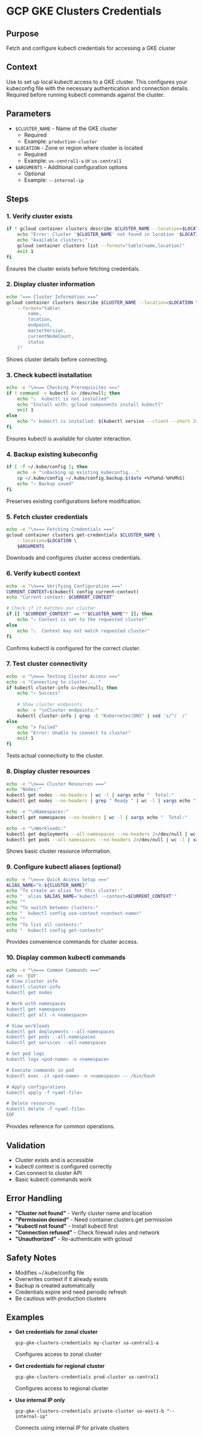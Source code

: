 # GCP GKE Clusters Credentials

## Purpose
Fetch and configure kubectl credentials for accessing a GKE cluster

## Context
Use to set up local kubectl access to a GKE cluster. This configures your kubeconfig file with the necessary authentication and connection details. Required before running kubectl commands against the cluster.

## Parameters
- `$CLUSTER_NAME` - Name of the GKE cluster
  - Required
  - Example: `production-cluster`
- `$LOCATION` - Zone or region where cluster is located
  - Required
  - Example: `us-central1-a` or `us-central1`
- `$ARGUMENTS` - Additional configuration options
  - Optional
  - Example: `--internal-ip`

## Steps

### 1. Verify cluster exists
```bash
if ! gcloud container clusters describe $CLUSTER_NAME --location=$LOCATION &>/dev/null; then
    echo "Error: Cluster '$CLUSTER_NAME' not found in location '$LOCATION'"
    echo "Available clusters:"
    gcloud container clusters list --format="table(name,location)"
    exit 1
fi
```
Ensures the cluster exists before fetching credentials.

### 2. Display cluster information
```bash
echo "=== Cluster Information ==="
gcloud container clusters describe $CLUSTER_NAME --location=$LOCATION \
    --format="table(
        name,
        location,
        endpoint,
        masterVersion,
        currentNodeCount,
        status
    )"
```
Shows cluster details before connecting.

### 3. Check kubectl installation
```bash
echo -e "\n=== Checking Prerequisites ==="
if ! command -v kubectl &> /dev/null; then
    echo "⚠️  kubectl is not installed"
    echo "Install with: gcloud components install kubectl"
    exit 1
else
    echo "✓ kubectl is installed: $(kubectl version --client --short 2>/dev/null)"
fi
```
Ensures kubectl is available for cluster interaction.

### 4. Backup existing kubeconfig
```bash
if [ -f ~/.kube/config ]; then
    echo -e "\nBacking up existing kubeconfig..."
    cp ~/.kube/config ~/.kube/config.backup.$(date +%Y%m%d-%H%M%S)
    echo "✓ Backup saved"
fi
```
Preserves existing configurations before modification.

### 5. Fetch cluster credentials
```bash
echo -e "\n=== Fetching Credentials ==="
gcloud container clusters get-credentials $CLUSTER_NAME \
    --location=$LOCATION \
    $ARGUMENTS
```
Downloads and configures cluster access credentials.

### 6. Verify kubectl context
```bash
echo -e "\n=== Verifying Configuration ==="
CURRENT_CONTEXT=$(kubectl config current-context)
echo "Current context: $CURRENT_CONTEXT"

# Check if it matches our cluster
if [[ "$CURRENT_CONTEXT" == *"$CLUSTER_NAME"* ]]; then
    echo "✓ Context is set to the requested cluster"
else
    echo "⚠️  Context may not match requested cluster"
fi
```
Confirms kubectl is configured for the correct cluster.

### 7. Test cluster connectivity
```bash
echo -e "\n=== Testing Cluster Access ==="
echo -n "Connecting to cluster... "
if kubectl cluster-info &>/dev/null; then
    echo "✓ Success"
    
    # Show cluster endpoints
    echo -e "\nCluster endpoints:"
    kubectl cluster-info | grep -E "Kubernetes|DNS" | sed 's/^/  /'
else
    echo "✗ Failed"
    echo "Error: Unable to connect to cluster"
    exit 1
fi
```
Tests actual connectivity to the cluster.

### 8. Display cluster resources
```bash
echo -e "\n=== Cluster Resources ==="
echo "Nodes:"
kubectl get nodes --no-headers | wc -l | xargs echo "  Total:"
kubectl get nodes --no-headers | grep " Ready " | wc -l | xargs echo "  Ready:"

echo -e "\nNamespaces:"
kubectl get namespaces --no-headers | wc -l | xargs echo "  Total:"

echo -e "\nWorkloads:"
kubectl get deployments --all-namespaces --no-headers 2>/dev/null | wc -l | xargs echo "  Deployments:"
kubectl get pods --all-namespaces --no-headers 2>/dev/null | wc -l | xargs echo "  Pods:"
```
Shows basic cluster resource information.

### 9. Configure kubectl aliases (optional)
```bash
echo -e "\n=== Quick Access Setup ==="
ALIAS_NAME="k-${CLUSTER_NAME}"
echo "To create an alias for this cluster:"
echo "  alias $ALIAS_NAME='kubectl --context=$CURRENT_CONTEXT'"
echo ""
echo "To switch between clusters:"
echo "  kubectl config use-context <context-name>"
echo ""
echo "To list all contexts:"
echo "  kubectl config get-contexts"
```
Provides convenience commands for cluster access.

### 10. Display common kubectl commands
```bash
echo -e "\n=== Common Commands ==="
cat << 'EOF'
# View cluster info
kubectl cluster-info
kubectl get nodes

# Work with namespaces
kubectl get namespaces
kubectl get all -n <namespace>

# View workloads
kubectl get deployments --all-namespaces
kubectl get pods --all-namespaces
kubectl get services --all-namespaces

# Get pod logs
kubectl logs <pod-name> -n <namespace>

# Execute commands in pod
kubectl exec -it <pod-name> -n <namespace> -- /bin/bash

# Apply configurations
kubectl apply -f <yaml-file>

# Delete resources
kubectl delete -f <yaml-file>
EOF
```
Provides reference for common operations.

## Validation
- Cluster exists and is accessible
- kubectl context is configured correctly
- Can connect to cluster API
- Basic kubectl commands work

## Error Handling
- **"Cluster not found"** - Verify cluster name and location
- **"Permission denied"** - Need container.clusters.get permission
- **"kubectl not found"** - Install kubectl first
- **"Connection refused"** - Check firewall rules and network
- **"Unauthorized"** - Re-authenticate with gcloud

## Safety Notes
- Modifies ~/.kube/config file
- Overwrites context if it already exists
- Backup is created automatically
- Credentials expire and need periodic refresh
- Be cautious with production clusters

## Examples
- **Get credentials for zonal cluster**
  ```
  gcp-gke-clusters-credentials my-cluster us-central1-a
  ```
  Configures access to zonal cluster

- **Get credentials for regional cluster**
  ```
  gcp-gke-clusters-credentials prod-cluster us-central1
  ```
  Configures access to regional cluster

- **Use internal IP only**
  ```
  gcp-gke-clusters-credentials private-cluster us-east1-b "--internal-ip"
  ```
  Connects using internal IP for private clusters